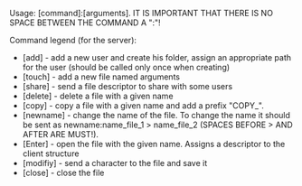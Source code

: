 Usage:
[command]:[arguments].
IT IS IMPORTANT THAT THERE IS NO SPACE BETWEEN THE COMMAND A ":"!

Command legend (for the server):
- [add] - add a new user and create his folder, assign an appropriate path for the user (should be called only once when creating)
- [touch] - add a new file named arguments
- [share] - send a file descriptor to share with some users
- [delete] - delete a file with a given name
- [copy] - copy a file with a given name and add a prefix "COPY_".
- [newname] - change the name of the file. To change the name it should be sent as newname:name_file_1 > name_file_2 (SPACES BEFORE > AND AFTER ARE MUST!).
- [Enter] - open the file with the given name. Assigns a descriptor to the client structure
- [modifiy] - send a character to the file and save it
- [close] - close the file
